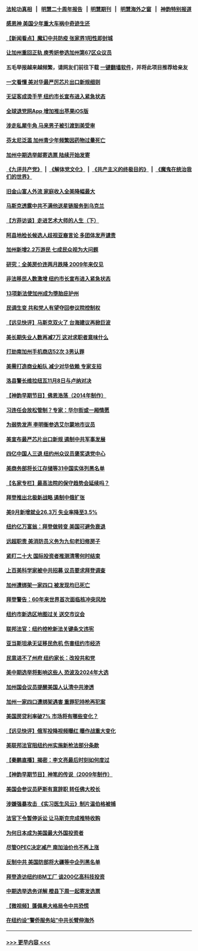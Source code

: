 #### [法轮功真相](https://github.com/gfw-breaker/truth/blob/master/README.md?t=0) &nbsp;&nbsp;|&nbsp;&nbsp; [明慧二十周年报告](https://github.com/gfw-breaker/mh-reports/blob/master/README.md?t=0) &nbsp;&nbsp;|&nbsp;&nbsp;[明慧期刊](https://github.com/gfw-breaker/mh-qikan) &nbsp;&nbsp;|&nbsp;&nbsp; [明慧海外之窗](https://github.com/gfw-breaker/mh-news/blob/master/README.md?t=0) &nbsp;&nbsp;|&nbsp;&nbsp; [神韵特别报道](https://github.com/gfw-breaker/mh-news/blob/master/shenyun.md?t=0)
#### [感恩神 美国少年重大车祸中奇迹生还](../pages/nsc412/n13841259.md?t=10082150) 
#### [【新闻看点】魔幻中共防疫 张家界1阳性即封城](../pages/nsc412/n13841062.md?t=10082150) 
#### [让加州重回正轨 庾秀妍参选加州第67区众议员](../pages/nsc412/n13841244.md?t=10082150) 
#### 五毛举报越来越频繁，请网友们前往下载 [一键翻墙软件](https://github.com/gfw-breaker/ssr-accounts)，并将此项目推荐给亲友
#### [一文看懂 美对华最严厉芯片出口新规细则](../pages/nsc412/n13841067.md?t=10082150) 
#### [无证客成烫手芋 纽约市长宣布进入紧急状态](../pages/nsc412/n13841163.md?t=10082150) 
#### [全球退党网App 增加推出苹果iOS版](../pages/nsc412/n13841166.md?t=10082150) 
#### [涉走私犀牛角 马来男子被引渡到美受审](../pages/nsc412/n13841209.md?t=10082150) 
#### [芬太尼泛滥 加州青少年频繁因药物过量死亡](../pages/nsc412/n13841241.md?t=10082150) 
#### [加州中期选举邮寄选票 陆续开始发寄](../pages/nsc412/n13841236.md?t=10082150) 
#### [《九评共产党》](https://github.com/begood0513/9ping.md/blob/master/README.md) &nbsp;|&nbsp; [《解体党文化》](../../../../jtdwh.md/blob/master/README.md)  &nbsp;|&nbsp; [《共产主义的终极目的》](../../../../gczydzjmd.md/blob/master/README.md) &nbsp;|&nbsp; [《魔鬼在统治我们的世界》](../../../../mgztzwmdsj.md/blob/master/README.md) 
#### [旧金山富人外流 家庭收入全美降幅最大](../pages/nsc412/n13841232.md?t=10082150) 
#### [马斯克透露中共不满他送星链服务到乌克兰](../pages/nsc412/n13841104.md?t=10082150) 
#### [【方菲访谈】走进艺术大师的人生（下）](../pages/nsc412/n13841137.md?t=10082150) 
#### [阿县地检长候选人歧视亚裔言论 多团体发声谴责](../pages/nsc412/n13841161.md?t=10082150) 
#### [加州新增2.2万游民 七成民众视为大问题](../pages/nsc412/n13841160.md?t=10082150) 
#### [研究：全美房价连两月跌降 2009年来仅见](../pages/nsc412/n13841148.md?t=10082150) 
#### [非法移民人数激增 纽约市长宣布进入紧急状态](../pages/nsc412/n13841108.md?t=10082150) 
#### [13项新法使加州成为堕胎庇护州](../pages/nsc412/n13841136.md?t=10082150) 
#### [民调生变 共和党人有望夺回参议院控制权](../pages/nsc412/n13841003.md?t=10082150) 
#### [【远见快评】马斯克双火了 台海建议再掀巨波](../pages/nsc412/n13841116.md?t=10082150) 
#### [美长期失业人数再减7万 这对求职者意味什么](../pages/nsc412/n13841090.md?t=10082150) 
#### [打劫南加州手机商店52次 3男认罪](../pages/nsc412/n13841110.md?t=10082150) 
#### [美需打造商业船队 减少对华依赖 专家支招](../pages/nsc412/n13841099.md?t=10082150) 
#### [洛县警长维拉纽瓦11月8日与卢纳对决](../pages/nsc412/n13841098.md?t=10082150) 
#### [【神韵早期节目】佛恩浩荡（2014年制作）](../pages/nsc412/n13841077.md?t=10082150) 
#### [习连任会放松管制？专家：华尔街或一厢情愿](../pages/nsc412/n13841005.md?t=10082150) 
#### [为弱势发声 李明衡参选艾尔蒙地市议员](../pages/nsc412/n13841073.md?t=10082150) 
#### [美宣布最严芯片出口新规 遏制中共军事发展](../pages/nsc412/n13841061.md?t=10082150) 
#### [四亿中国人三退  纽约州众议员褒奖退党中心](../pages/nsc412/n13840509.md?t=10082150) 
#### [美商务部将长江存储等31中国实体列黑名单](../pages/nsc412/n13841004.md?t=10082150) 
#### [【名家专栏】最高法院的保守趋势会延续吗？](../pages/nsc412/n13840909.md?t=10082150) 
#### [拜登推出北极新战略 遏制中俄扩张](../pages/nsc412/n13840956.md?t=10082150) 
#### [美9月新增就业26.3万 失业率降至3.5%](../pages/nsc412/n13840974.md?t=10082150) 
#### [纽约亿万富翁：拜登做转变 美国可避免衰退](../pages/nsc412/n13840921.md?t=10082150) 
#### [远超职责 美消防员义务为九旬老妇修房子](../pages/nsc412/n13840679.md?t=10082150) 
#### [紧盯二十大  国际投资者推测清零何时结束](../pages/nsc412/n13840862.md?t=10082150) 
#### [上百美科学家被中共招募 议员要求拜登调查](../pages/nsc412/n13840830.md?t=10082150) 
#### [加州遭绑架一家四口 被发现均已死亡](../pages/nsc412/n13840636.md?t=10082150) 
#### [拜登警告：60年来世界首次面临核冲突风险](../pages/nsc412/n13840558.md?t=10082150) 
#### [纽约市新选区地图过关 送交市议会](../pages/nsc412/n13840497.md?t=10082150) 
#### [联邦法官：纽约控枪新法关键条文违宪](../pages/nsc412/n13840551.md?t=10082150) 
#### [亚当斯坦承无证移民危机 伤害纽约市经济](../pages/nsc412/n13840545.md?t=10082150) 
#### [民意进不了州府 纽约家长：改投共和党](../pages/nsc412/n13840547.md?t=10082150) 
#### [美中期选举将影响这些人 恐波及2024年大选](../pages/nsc412/n13840244.md?t=10082150) 
#### [加州国会议员提醒美国人认清中共渗透](../pages/nsc412/n13840480.md?t=10082150) 
#### [加州一家四口遭绑架遇害 重罪犯持枪再犯案](../pages/nsc412/n13840474.md?t=10082150) 
#### [美国房贷利率破7% 市场将有哪些变化？](../pages/nsc412/n13840444.md?t=10082150) 
#### [【远见快评】俄军投降视频曝红 曝作战重大变化](../pages/nsc412/n13840399.md?t=10082150) 
#### [美联邦法官阻纽约州实施新枪法部分条款](../pages/nsc412/n13840407.md?t=10082150) 
#### [【秦鹏直播】揭密：李文亮最后时刻如何度过](../pages/nsc412/n13840230.md?t=10082150) 
#### [【神韵早期节目】神笔的传说（2009年制作）](../pages/nsc412/n13840245.md?t=10082150) 
#### [美国会参议员萨斯有意辞职 转任佛大校长](../pages/nsc412/n13840342.md?t=10082150) 
#### [涉嫌强暴攻击 《实习医生风云》制片温伯格被捕](../pages/nsc412/n13840389.md?t=10082150) 
#### [法官下令暂停诉讼 让马斯克完成推特收购](../pages/nsc412/n13840344.md?t=10082150) 
#### [为何日本成为美国最大外国投资者](../pages/nsc412/n13840352.md?t=10082150) 
#### [尽管OPEC决定减产 南加油价也不再上涨](../pages/nsc412/n13840346.md?t=10082150) 
#### [反制中共 美国防部将大疆等中企列黑名单](../pages/nsc412/n13840325.md?t=10082150) 
#### [拜登造访纽约IBM工厂 谈200亿高科技投资](../pages/nsc412/n13840295.md?t=10082150) 
#### [中期选举选务详解 橙县下周一起寄发选票](../pages/nsc412/n13840300.md?t=10082150) 
#### [【微视频】蓬佩奥大格局令中共恐慌](../pages/nsc412/n13840223.md?t=10082150) 
#### [在纽约设“警侨服务站”中共长臂伸海外](../pages/nsc412/n13839851.md?t=10082150) 

----
#### [ >>> 更早内容 <<< ](../indexes/nsc412-earlier.md)
